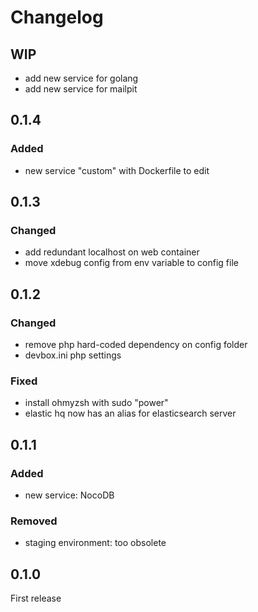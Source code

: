 # Changelog

## WIP
- add new service for golang
- add new service for mailpit

## 0.1.4

### Added
- new service "custom" with Dockerfile to edit

## 0.1.3

### Changed
- add redundant localhost on web container
- move xdebug config from env variable to config file

## 0.1.2

### Changed
- remove php hard-coded dependency on config folder
- devbox.ini php settings

### Fixed
- install ohmyzsh with sudo "power"
- elastic hq now has an alias for elasticsearch server

## 0.1.1

### Added
- new service: NocoDB

### Removed
- staging environment: too obsolete

## 0.1.0

First release
